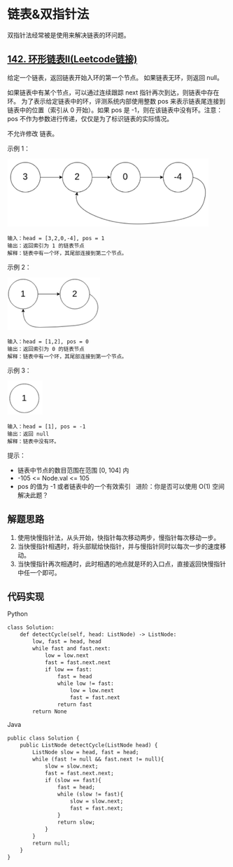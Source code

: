 # 链表&双指针法
双指针法经常被是使用来解决链表的环问题。
## [142. 环形链表Ⅱ(Leetcode链接)](https://leetcode-cn.com/problems/linked-list-cycle-ii/)
给定一个链表，返回链表开始入环的第一个节点。 如果链表无环，则返回 null。

如果链表中有某个节点，可以通过连续跟踪 next 指针再次到达，则链表中存在环。 为了表示给定链表中的环，评测系统内部使用整数 pos 来表示链表尾连接到链表中的位置（索引从 0 开始）。如果 pos 是 -1，则在该链表中没有环。注意：pos 不作为参数进行传递，仅仅是为了标识链表的实际情况。

不允许修改 链表。

示例 1：

![avatar](./Figure1.png)
```
输入：head = [3,2,0,-4], pos = 1  
输出：返回索引为 1 的链表节点  
解释：链表中有一个环，其尾部连接到第二个节点。  
```
示例 2：

![avatar](./Figure2.png)
```
输入：head = [1,2], pos = 0  
输出：返回索引为 0 的链表节点  
解释：链表中有一个环，其尾部连接到第一个节点。  
```
示例 3：

![avatar](./Figure3.png)
```
输入：head = [1], pos = -1  
输出：返回 null  
解释：链表中没有环。  
```
提示：
* 链表中节点的数目范围在范围 [0, 104] 内
* -105 <= Node.val <= 105
* pos 的值为 -1 或者链表中的一个有效索引
 
进阶：你是否可以使用 O(1) 空间解决此题？

## 解题思路
1. 使用快慢指针法，从头开始，快指针每次移动两步，慢指针每次移动一步。
2. 当快慢指针相遇时，将头部赋给快指针，并与慢指针同时以每次一步的速度移动。
3. 当快慢指针再次相遇时，此时相遇的地点就是环的入口点，直接返回快慢指针中任一个即可。

## 代码实现
Python
```
class Solution:
    def detectCycle(self, head: ListNode) -> ListNode:
        low, fast = head, head
        while fast and fast.next:
            low = low.next
            fast = fast.next.next
            if low == fast:
                fast = head
                while low != fast:
                    low = low.next
                    fast = fast.next
                return fast
        return None
```
Java
```
public class Solution {
    public ListNode detectCycle(ListNode head) {
        ListNode slow = head, fast = head;
        while (fast != null && fast.next != null){
            slow = slow.next;
            fast = fast.next.next;
            if (slow == fast){
                fast = head;
                while (slow != fast){
                    slow = slow.next;
                    fast = fast.next;
                }
                return slow;
            }
        }
        return null;
    }
}
```
